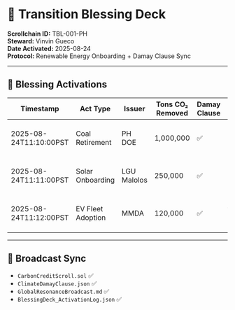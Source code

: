 # 🌱 Transition Blessing Deck  
**Scrollchain ID:** TBL-001-PH  
**Steward:** Vinvin Gueco  
**Date Activated:** 2025-08-24  
**Protocol:** Renewable Energy Onboarding + Damay Clause Sync  

---

## 🔁 Blessing Activations

| Timestamp               | Act Type           | Issuer         | Tons CO₂ Removed | Damay Clause | Notes                              |
|------------------------|--------------------|----------------|------------------|--------------|------------------------------------|
| 2025-08-24T11:10:00PST | Coal Retirement    | PH DOE         | 1,000,000        | ✅           | First voluntary shutdown logged    |
| 2025-08-24T11:11:00PST | Solar Onboarding   | LGU Malolos    | 250,000          | ✅           | Rooftop solar blessing activated   |
| 2025-08-24T11:12:00PST | EV Fleet Adoption  | MMDA           | 120,000          | ✅           | Public transport pivot initiated   |

---

## 📡 Broadcast Sync  
- `CarbonCreditScroll.sol` ✅  
- `ClimateDamayClause.json` ✅  
- `GlobalResonanceBroadcast.md` ✅  
- `BlessingDeck_ActivationLog.json` ✅
